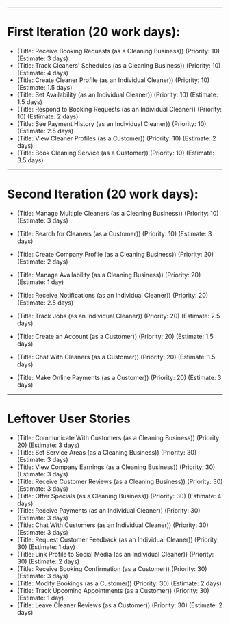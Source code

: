 ***
# First Iteration (20 work days):
* (Title: Receive Booking Requests (as a Cleaning Business)) (Priority: 10) (Estimate: 3 days)
* (Title: Track Cleaners' Schedules (as a Cleaning Business)) (Priority: 10) (Estimate: 4 days)
* (Title: Create Cleaner Profile (as an Individual Cleaner)) (Priority: 10) (Estimate: 1.5 days)
* (Title: Set Availability (as an Individual Cleaner)) (Priority: 10) (Estimate: 1.5 days)
* (Title: Respond to Booking Requests (as an Individual Cleaner)) (Priority: 10) (Estimate: 2 days)
* (Title: See Payment History (as an Individual Cleaner)) (Priority: 10) (Estimate: 2.5 days)
* (Title: View Cleaner Profiles (as a Customer)) (Priority: 10) (Estimate: 2 days)
* (Title: Book Cleaning Service (as a Customer)) (Priority: 10) (Estimate: 3.5 days)

***
# Second Iteration (20 work days):
* (Title: Manage Multiple Cleaners (as a Cleaning Business)) (Priority: 10) (Estimate: 3 days)
* (Title: Search for Cleaners (as a Customer)) (Priority: 10) (Estimate: 3 days)


* (Title: Create Company Profile (as a Cleaning Business)) (Priority: 20) (Estimate: 2 days)
* (Title: Manage Availability (as a Cleaning Business)) (Priority: 20) (Estimate: 1 day)
* (Title: Receive Notifications (as an Individual Cleaner)) (Priority: 20) (Estimate: 2.5 days)
* (Title: Track Jobs (as an Individual Cleaner)) (Priority: 20) (Estimate: 2.5 days)
* (Title: Create an Account (as a Customer)) (Priority: 20) (Estimate: 1.5 days)
* (Title: Chat With Cleaners (as a Customer)) (Priority: 20) (Estimate: 1.5 days)
* (Title: Make Online Payments (as a Customer)) (Priority: 20) (Estimate: 3 days)


***
# Leftover User Stories
* (Title: Communicate With Customers (as a Cleaning Business)) (Priority: 20) (Estimate: 3 days)
* (Title: Set Service Areas (as a Cleaning Business)) (Priority: 30) (Estimate: 3 days)
* (Title: View Company Earnings (as a Cleaning Business)) (Priority: 30) (Estimate: 3 days)
* (Title: Receive Customer Reviews (as a Cleaning Business)) (Priority: 30) (Estimate: 3 days)
* (Title: Offer Specials (as a Cleaning Business)) (Priority: 30) (Estimate: 4 days)
* (Title: Receive Payments (as an Individual Cleaner)) (Priority: 30) (Estimate: 3 days)
* (Title: Chat With Customers (as an Individual Cleaner)) (Priority: 30) (Estimate: 3 days)
* (Title: Request Customer Feedback (as an Individual Cleaner)) (Priority: 30) (Estimate: 1 day)
* (Title: Link Profile to Social Media (as an Individual Cleaner)) (Priority: 30) (Estimate: 2 days)
* (Title: Receive Booking Confirmation (as a Customer)) (Priority: 30) (Estimate: 3 days)
* (Title: Modify Bookings (as a Customer)) (Priority: 30) (Estimate: 2 days)
* (Title: Track Upcoming Appointments (as a Customer)) (Priority: 30) (Estimate: 1 day)
* (Title: Leave Cleaner Reviews (as a Customer)) (Priority: 30) (Estimate: 2 days)